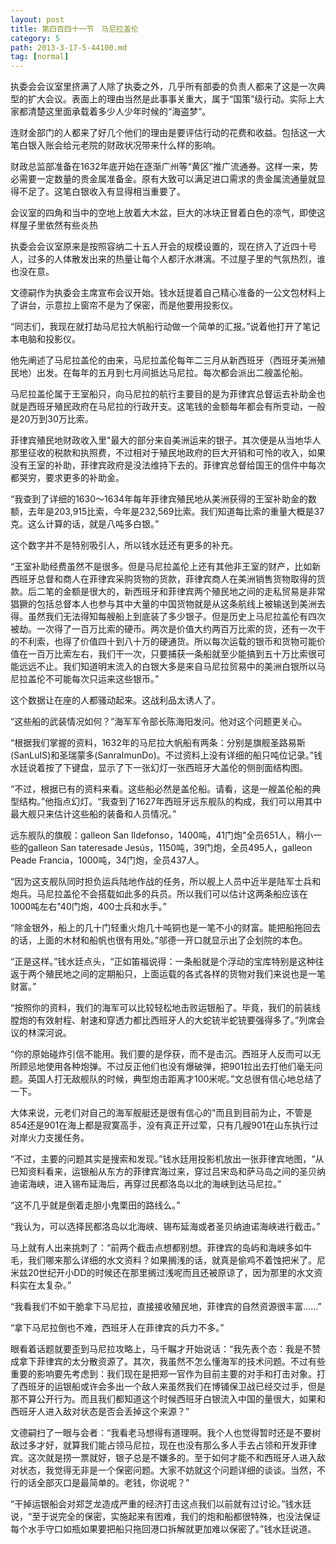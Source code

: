 ```yaml
---
layout: post
title: 第四百四十一节　马尼拉盖伦
category: 5
path: 2013-3-17-5-44100.md
tag: [normal]
---
```


执委会会议室里挤满了人除了执委之外，几乎所有部委的负责人都来了这是一次典型的扩大会议。表面上的理由当然是此事事关重大，属于“国策”级行动。实际上大家都清楚这里面承载着多少人少年时候的“海盗梦”。

连财金部门的人都来了好几个他们的理由是要评估行动的花费和收益。包括这一大笔白银入账会给元老院的财政状况带来什么样的影响。

财政总监部准备在1632年底开始在逐渐广州等“黄区”推广流通券。这样一来，势必需要一定数量的贵金属准备金。原有大致可以满足进口需求的贵金属流通量就显得不足了。这笔白银收入有显得相当重要了。

会议室的四角和当中的空地上放着大木盆，巨大的冰块正冒着白色的凉气，即使这样屋子里依然有些炎热

执委会会议室原来是按照容纳二十五人开会的规模设置的，现在挤入了近四十号人，过多的人体散发出来的热量让每个人都汗水淋漓。不过屋子里的气氛热烈，谁也没在意。

文德嗣作为执委会主席宣布会议开始。钱水廷提着自己精心准备的一公文包材料上了讲台，示意拉上窗帘不是为了保密，而是他要用投影仪。

“同志们，我现在就打劫马尼拉大帆船行动做一个简单的汇报。”说着他打开了笔记本电脑和投影仪。

他先阐述了马尼拉盖伦的由来，马尼拉盖伦每年二三月从新西班牙（西班牙美洲殖民地）出发。在每年的五月到七月间抵达马尼拉。每次都会派出二艘盖伦船。

马尼拉盖伦属于王室船只，向马尼拉的航行主要目的是为菲律宾总督运去补助金也就是西班牙殖民政府在马尼拉的行政开支。这笔钱的金额每年都会有所变动，一般是20万到30万比索。

菲律宾殖民地财政收入里"最大的部分来自美洲运来的银子。其次便是从当地华人那里征收的税款和执照费，不过相对于殖民地政府的巨大开销和可怜的收入，如果没有王室的补助，菲律宾政府是没法维持下去的。菲律宾总督给国王的信件中每次都哭穷，要求更多的补助金。

“我查到了详细的1630～1634年每年菲律宾殖民地从美洲获得的王室补助金的数额，去年是203,915比索，今年是232,569比索。我们知道每比索的重量大概是37克。这么计算的话，就是八吨多白银。”

这个数字并不是特别吸引人，所以钱水廷还有更多的补充。

“王室补助经费虽然不是很多。但是马尼拉盖伦上还有其他非王室的财产，比如新西班牙总督和商人在菲律宾采购货物的货款，菲律宾商人在美洲销售货物取得的货款。后二笔的金额是很大的，新西班牙和菲律宾两个殖民地之间的走私贸易是非常猖獗的包括总督本人也参与其中大量的中国货物就是从这条航线上被输送到美洲去得。虽然我们无法得知每艘船上到底装了多少银子。但是历史上马尼拉盖伦有四次被劫。一次得了一百万比索的硬币。两次是价值大约两百万比索的货，还有一次干的不利索，也得了价值四十到八十万的硬通货。所以每次运载的银币和货物可能价值在一百万比索左右，我们干一次，只要捕获一条船就至少能搞到五十万比索很可能远远不止。我们知道明末流入的白银大多是来自马尼拉贸易中的美洲白银所以马尼拉盖伦不可能每次只运来这些银币。”

这个数据让在座的人都骚动起来。这战利品太诱人了。

“这些船的武装情况如何？”海军军令部长陈海阳发问。他对这个问题更关心。

“根据我们掌握的资料，1632年的马尼拉大帆船有两条：分别是旗舰圣路易斯(SanLuIS)和圣瑞蒙多(SanraImunDo)。不过资料上没有详细的船只吨位记录。”钱水廷说着按了下键盘，显示了下一张幻灯一张西班牙大盖伦的侧剖面结构图。

“不过，根据已有的资料来看。这些船必然是盖伦船。请看，这是一艘盖伦船的典型结构。”他指点幻灯。“我查到了1627年西班牙远东舰队的构成，我们可以用其中最大舰只来估计这些船的装备和人员情况。”

远东舰队的旗舰：galleon San Ildefonso，1400吨，41门炮"全员651人，稍小一些的galleon San tateresade Jesús，1150吨，39门炮，全员495人，galleon Peade Francia，1000吨，34门炮，全员437人。

“因为这支舰队同时担负运兵陆地作战的任务，所以舰上人员中近半是陆军士兵和炮兵。马尼拉盖伦不会搭载如此多的兵员。所以我们可以估计这两条船应该在1000吨左右"40门炮，400士兵和水手。”

“除金银外，船上的几十门轻重火炮几十吨铜也是一笔不小的财富。能把船拖回去的话，上面的木材和船帆也很有用处。”邬德一开口就显示出了企划院的本色。

“正是这样。”钱水廷点头，“正如笛福说得：一条船就是个浮动的宝库特别是这种往返于两个殖民地之间的定期船只，上面运载的各式各样的货物对我们来说也是一笔财富。”

“按照你的资料，我们的海军可以比较轻松地击败运银船了。毕竟，我们的前装线膛炮的有效射程、射速和穿透力都比西班牙人的大蛇铳半蛇铳要强得多了。”列席会议的林深河说。

“你的原始碰炸引信不能用。我们要的是俘获，而不是击沉。西班牙人反而可以无所顾忌地使用各种炮弹。不过反正他们也没有爆破弹，把901拉出去打他们毫无问题。英国人打无敌舰队的时候，典型炮击距离才100米呢。”文总很有信心地总结了一下。

大体来说，元老们对自己的海军舰艇还是很有信心的"而且到目前为止，不管是854还是901在海上都是寂寞高手，没有真正开过荤，只有几艘901在山东执行过对岸火力支援任务。

“不过，主要的问题其实是搜索和发现。”钱水廷用投影机放出一张菲律宾地图，“从已知资料看来，运银船从东方的菲律宾海过来，穿过吕宋岛和萨马岛之间的圣贝纳迪诺海峡，进入锡布延海后，再穿过民都洛岛以北的海峡到达马尼拉。”

“这不几乎就是倒着走胆小鬼栗田的路线么。”

“我认为，可以选择民都洛岛以北海峡、锡布延海或者圣贝纳迪诺海峡进行截击。”

马上就有人出来挑刺了：“前两个截击点想都别想。菲律宾的岛屿和海峡多如牛毛，我们哪来那么详细的水文资料？如果搁浅的话，就真是偷鸡不着蚀把米了。尼米兹20世纪开小DD的时候还在那里搁过浅呢而且还被原谅了，因为那里的水文资料实在太复杂。”

“我看我们不如干脆拿下马尼拉，直接接收殖民地，菲律宾的自然资源很丰富……”

“拿下马尼拉倒也不难，西班牙人在菲律宾的兵力不多。”

眼看着话题就要歪到马尼拉攻略上，马千瞩才开始说话：“我先表个态：我是不赞成拿下菲律宾的太分散资源了。其次，我虽然不怎么懂海军的技术问题。不过有些重要的影响要先考虑到：我们现在是把郑一官作为目前主要的对手和打击对象。打了西班牙的运银船或许会多出一个敌人来虽然我们在博铺保卫战已经交过手，但是那不算公开行为。而且我们都知道这个时候西班牙白银流入中国的量很大，如果和西班牙人进入敌对状态是否会丢掉这个来源？”

文德嗣扫了一眼与会者：“我看老马想得有道理啊。我个人也觉得暂时还是不要树敌过多才好，就算我们能占领马尼拉，现在也没有那么多人手去占领和开发菲律宾。这次就是捞一票就好，银子总是不嫌多的。至于如何才能不和西班牙人进入敌对状态，我觉得无非是一个保密问题。大家不妨就这个问题详细的谈谈。当然，不行的话全部灭口是最简单的。老钱，你说呢？”

“干掉运银船会对郑芝龙造成严重的经济打击这点我们以前就有过讨论。”钱水廷说，“至于说完全的保密，实施起来有困难，我们的炮和船都很特殊，也没法保证每个水手守口如瓶如果要把船只拖回港口拆解就更加难以保密了。”钱水廷说道。